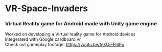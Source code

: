 # VR-Space-Invaders
### Virtual Reality game for Android made with Unity game engine

 Worked on developing a Virtual reality game for Android devices integerated with Google cardboard vr  
 Check out gameplay footage: https://youtu.be/fekOiFFl6Po
